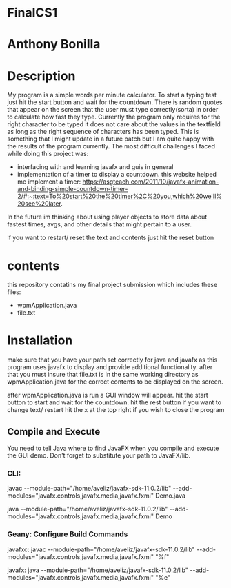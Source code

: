 # FinalCS1
# Anthony Bonilla

# Description
My program is a simple words per minute calculator. To start a typing test just hit the start button and wait for the countdown. There is random quotes that appear on the screen that the user must type correctly(sorta) in order to calculate how fast they type. Currently the program only requires for the right character to be typed it does not care about the values in the textfield as long as the right sequence of characters has been typed. This is something that I might update in a future patch but I am quite happy with the results of the program currently. The most difficult challenges I faced while doing this project was:

- interfacing with and learning javafx and guis in general
- implementation of a timer to display a countdown.
this website helped me implement a timer: https://asgteach.com/2011/10/javafx-animation-and-binding-simple-countdown-timer-2/#:~:text=To%20start%20the%20timer%2C%20you,which%20we'll%20see%20later.

In the future im thinking about using player objects to store data about fastest times, avgs, and other details that might pertain to a user.

if you want to restart/ reset the text and contents just hit the reset button

# contents
this repository contatins my final project submission which includes these files:
- wpmApplication.java 
- file.txt

# Installation
make sure that you have your path set correctly for java and javafx as this program uses javafx to display and provide additional functionality.
after that you must insure that file.txt is in the same working directory as wpmApplication.java for the correct contents to be displayed on the screen.

after wpmApplication.java is run a GUI window will appear.
hit the start button to start and wait for the countdown.
hit the rest button if you want to change text/ restart
hit the x at the top right if you wish to close the program

## Compile and Execute
You need to tell Java where to find JavaFX when you compile and execute the GUI demo. Don't forget to substitute your path to JavaFX/lib.


### CLI: 

javac --module-path="/home/aveliz/javafx-sdk-11.0.2/lib" --add-modules="javafx.controls,javafx.media,javafx.fxml" Demo.java

java --module-path="/home/aveliz/javafx-sdk-11.0.2/lib" --add-modules="javafx.controls,javafx.media,javafx.fxml" Demo

### Geany: Configure Build Commands 

javafxc: javac --module-path="/home/aveliz/javafx-sdk-11.0.2/lib" --add-modules="javafx.controls,javafx.media,javafx.fxml" "%f"

javafx: java --module-path="/home/aveliz/javafx-sdk-11.0.2/lib" --add-modules="javafx.controls,javafx.media,javafx.fxml" "%e"
